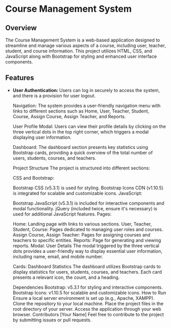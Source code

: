 <h1>Course Management System</h1>


<h2>Overview</h2>
The Course Management System is a web-based application designed to streamline and manage various aspects of a course, including user, teacher, student, and course information. This project utilizes HTML, CSS, and JavaScript along with Bootstrap for styling and enhanced user interface components.

<h2>Features</h2>

<ul>
    <li>
	<strong>User Authentication: </strong> Users can log in securely to access the system, and there is a provision for user logout.
    </li>

Navigation: The system provides a user-friendly navigation menu with links to different sections such as Home, User, Teacher, Student, Course, Assign Course, Assign Teacher, and Reports.

User Profile Modal: Users can view their profile details by clicking on the three vertical dots in the top right corner, which triggers a modal displaying user information.

Dashboard: The dashboard section presents key statistics using Bootstrap cards, providing a quick overview of the total number of users, students, courses, and teachers.

Project Structure
The project is structured into different sections:

CSS and Bootstrap:

Bootstrap CSS (v5.3.1) is used for styling.
Bootstrap Icons CDN (v1.10.5) is integrated for scalable and customizable icons.
JavaScript:

Bootstrap JavaScript (v5.3.1) is included for interactive components and modal functionality.
jQuery (included twice, ensure it's necessary) is used for additional JavaScript features.
Pages:

Home: Landing page with links to various sections.
User, Teacher, Student, Course: Pages dedicated to managing user roles and courses.
Assign Course, Assign Teacher: Pages for assigning courses and teachers to specific entities.
Reports: Page for generating and viewing reports.
Modal: User Details
The modal triggered by the three vertical dots provides a user-friendly way to display essential user information, including name, email, and mobile number.

Cards: Dashboard Statistics
The dashboard utilizes Bootstrap cards to display statistics for users, students, courses, and teachers. Each card presents a relevant icon, the count, and a heading.

Dependencies
Bootstrap: v5.3.1 for styling and interactive components.
Bootstrap Icons: v1.10.5 for scalable and customizable icons.
How to Run
Ensure a local server environment is set up (e.g., Apache, XAMPP).
Clone the repository to your local machine.
Place the project files in the root directory of your server.
Access the application through your web browser.
Contributors
[Your Name]
Feel free to contribute to the project by submitting issues or pull requests.
